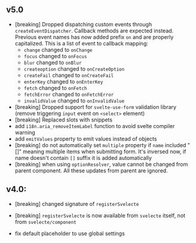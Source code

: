 ## v5.0

- [breaking] Dropped dispatching custom events through `createEventDispatcher`. Callback methods are expected instead. Previous event names has now added prefix `on` and are properly capitalized. This is a list of event to callback mapping:
    - `change` changed to `onChange`
    - `focus` changed to `onFocus`
    - `blur` changed to `onBlur`
    - `createoption` changed to `onCreateOption`
    - `createFail` changed to `onCreateFail`
    - `enterKey` changed to `onEnterKey`
    - `fetch` changed to `onFetch`
    - `fetchError` changed to `onFetchError`
    - `invalidValue` changed to `onInvalidValue`
- [breaking] Dropped support for `svelte-use-form` validation library (remove triggering `input` event on `<select>` element)
- [breaking] Replaced slots with snippets
- add `i18n.aria_removeItemLabel` function to avoid svelte compiler warning
- add `emitValues` property to emit values instead of objects
- [breaking] do not automatically set `multiple` property if `name` included "[]" meaning multiple items when submitting form. It's inversed now, if name doesn't contain `[]` suffix it is added automatically
- [breaking] when using `optionResolver`, value cannot be changed from parent component. All these updates from parent are ignored.

## v4.0:

- [breaking] changed signature of `registerSvelecte`
- [breaking] `registerSvelecte` is now available from `svelecte` itself, not from `svelecte/component`

- fix default placeholder to use global settings
